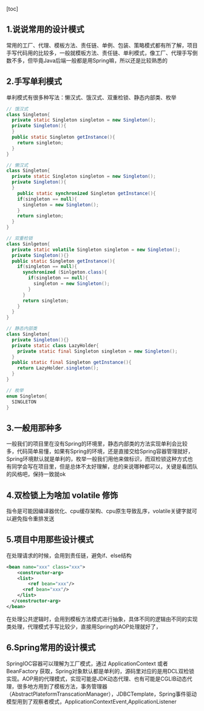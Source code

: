 [toc]

## 1.说说常用的设计模式

常用的工厂、代理、模板方法、责任链、单例、包装、策略模式都有所了解，项目手写代码用的比较多，一般就模板方法、责任链、单利模式，像工厂、代理手写倒数不多，但毕竟Java后端一般都是用Spring嘛，所以还是比较熟悉的

## 2.手写单利模式

单利模式有很多种写法：懒汉式、饿汉式、双重检锁、静态内部类、枚举

```java
// 饿汉式
class Singleton{
  private static Singleton singleton = new Singleton();
  private Singleton(){
  }
  public static Singleton getInstance(){
    return singleton;
  }
}
```

```java
// 懒汉式
class Singleton{
  private static Singleton singleton = new Singleton();
  private Singleton(){
  }
	public static synchronized Singleton getInstance(){
   	if(singleton == null){
      singleton = new Singleton();
    }
    return singleton;
  }
}
```

```java
// 双重检锁
class Sinlgeton{
  private static volatile Singleton singleton = new Singleton();
  private Singleton(){}
  public static Singleton getInstance(){
    if(singleton == null){
      synchronized (Sinlgeton.class){
        if(singleton == null){
          singleton = new Singleton();
        }
      }
      return singleton;
    }
  }
}
```

```java
// 静态内部类
class Singleton{
  private Singleton(){}
  private static class LazyHolder{
    private static final Singleton singleton = new Singleton();
  }
  public static final Singleton getInstance(){
    return LazyHolder.singleton();
  }
}
```

```java
// 枚举
enum Singleton{
  SINGLETON
}
```

## 3.一般用那种多

一般我们的项目里在没有Spring的环境里，静态内部类的方法实现单利会比较多，代码简单易懂，如果有Spring的环境，还是直接交给Spring容器管理就好，Spring环境默认就是单利的，枚举一般我们用他来做标识，而双检锁这种方式也有同学会写在项目里，但是总体不太好理解，总的来说哪种都可以，关键是看团队的风格吧，保持一致就ok

## 4.双检锁上为啥加 volatile 修饰

指令是可能因编译器优化、cpu缓存架构、cpu原生导致乱序，volatile关键字就可以避免指令重排发送

## 5.项目中用那些设计模式

在处理请求的时候，会用到责任链，避免if、else结构

```xml
<bean name="xxx" class="xxx">
	<constructor-arg>
  	<list>
    	<ref bean="xxx"/>
      <ref bean="xxx"/>
    </list>
  </constructor-arg>
</bean>
```

在处理公共逻辑时，会用到模板方法模式进行抽象，具体不同的逻辑由不同的实现类处理，代理模式手写比较少，直接用Spring的AOP处理就好了，

## 6.Spring常用的设计模式

SpringIOC容器可以理解为工厂模式，通过 ApplicationContext 或者 BeanFactory 获取，Spring对象默认都是单利的，源码里对应的是用DCL双检锁实现。AOP用的代理模式，实现可能是JDK动态代理、也有可能是CGLIB动态代理，很多地方用到了模板方法，事务管理器（AbstractPlateformTranscationManager），JDBCTemplate，Spring事件驱动模型用到了观察者模式，ApplicationContextEvent,ApplicationListener
